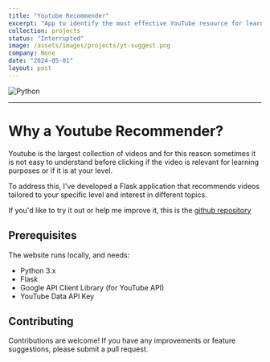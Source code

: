 ```yaml
---
title: "Youtube Recommender"
excerpt: "App to identify the most effective YouTube resource for learning.<br/>"
collection: projects
status: "Interrupted"
image: /assets/images/projects/yt-suggest.png
company: None
date: "2024-05-01"
layout: post
---
```


![Python](https://img.shields.io/badge/python-3670A0?style=flat&logo=python&logoColor=ffdd54)

---

# Why a Youtube Recommender?

Youtube is the largest collection of videos and for this reason sometimes it is not easy to understand before clicking if the video is relevant for learning purposes or if it is at your level.

To address this, I've developed a Flask application that recommends videos tailored to your specific level and interest in different topics.

If you'd like to try it out or help me improve it, this is the [github repository](https://github.com/DarioTortorici/youtube_recommendation)

## Prerequisites

The website runs locally, and needs:

- Python 3.x
- Flask
- Google API Client Library (for YouTube API)
- YouTube Data API Key

## Contributing

Contributions are welcome! If you have any improvements or feature suggestions, please submit a pull request.

